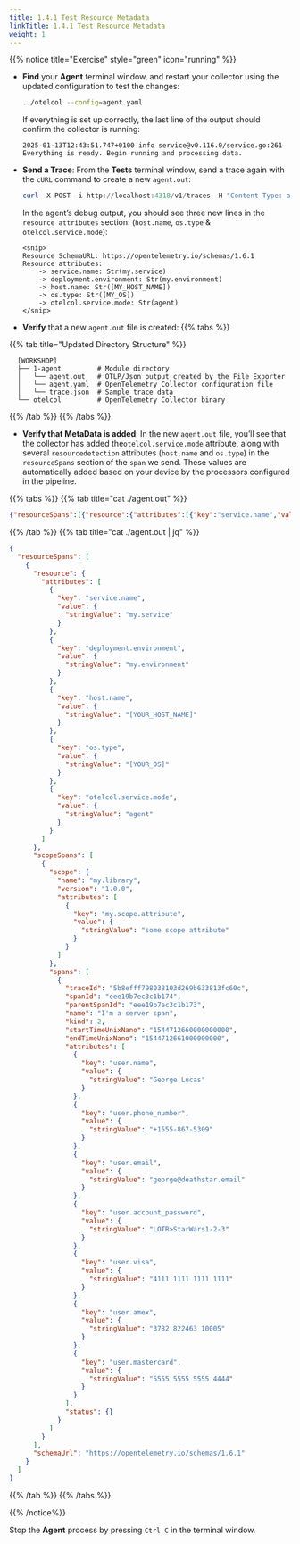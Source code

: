 ```yaml
---
title: 1.4.1 Test Resource Metadata
linkTitle: 1.4.1 Test Resource Metadata
weight: 1
---
```

{{% notice title="Exercise" style="green" icon="running" %}}

- **Find** your **Agent** terminal window, and restart your collector using the updated configuration to test the changes:

  ```bash
  ../otelcol --config=agent.yaml
  ```

  If everything is set up correctly, the last line of the output should confirm the collector is running:

  ```text
  2025-01-13T12:43:51.747+0100 info service@v0.116.0/service.go:261 Everything is ready. Begin running and processing data.
  ```

- **Send a Trace**: From the **Tests** terminal window, send a trace again with the `cURL` command to create a new `agent.out`:

  ```ps1
  curl -X POST -i http://localhost:4318/v1/traces -H "Content-Type: application/json" -d "@trace.json"
  ```

  In the agent’s debug output, you should see three new lines in the `resource attributes` section: (`host.name`, `os.type` & `otelcol.service.mode`):

  ```text
  <snip>
  Resource SchemaURL: https://opentelemetry.io/schemas/1.6.1
  Resource attributes:
      -> service.name: Str(my.service)
      -> deployment.environment: Str(my.environment)
      -> host.name: Str([MY_HOST_NAME])
      -> os.type: Str([MY_OS])
      -> otelcol.service.mode: Str(agent)
  </snip>
  ```

- **Verify** that a new `agent.out` file is created:
{{% tabs %}}

{{% tab title="Updated Directory Structure" %}}

```text
  [WORKSHOP]
  ├── 1-agent         # Module directory
  │   └── agent.out   # OTLP/Json output created by the File Exporter
  │   └── agent.yaml  # OpenTelemetry Collector configuration file
  │   └── trace.json  # Sample trace data
  └── otelcol         # OpenTelemetry Collector binary
```

{{% /tab %}}
{{% /tabs %}}

- **Verify that MetaData is added**: In the new `agent.out` file, you’ll see that the collector has added the`otelcol.service.mode` attribute, along with several `resourcedetection` attributes (`host.name` and `os.type`) in the `resourceSpans` section of the `span` we send. These values are automatically added based on your device by the processors configured in the pipeline.

{{% tabs %}}
{{% tab title="cat ./agent.out" %}}

```json
{"resourceSpans":[{"resource":{"attributes":[{"key":"service.name","value":{"stringValue":"my.service"}},{"key":"deployment.environment","value":{"stringValue":"my.environment"}},{"key":"host.name","value":{"stringValue":"[YOUR_HOST_NAME]"}},{"key":"os.type","value":{"stringValue":"[YOUR_OS]"}},{"key":"otelcol.service.mode","value":{"stringValue":"agent"}}]},"scopeSpans":[{"scope":{"name":"my.library","version":"1.0.0","attributes":[{"key":"my.scope.attribute","value":{"stringValue":"some scope attribute"}}]},"spans":[{"traceId":"5b8efff798038103d269b633813fc60c","spanId":"eee19b7ec3c1b174","parentSpanId":"eee19b7ec3c1b173","name":"I'm a server span","kind":2,"startTimeUnixNano":"1544712660000000000","endTimeUnixNano":"1544712661000000000","attributes":[{"key":"user.name","value":{"stringValue":"George Lucas"}},{"key":"user.phone_number","value":{"stringValue":"+1555-867-5309"}},{"key":"user.email","value":{"stringValue":"george@deathstar.email"}},{"key":"user.account_password","value":{"stringValue":"LOTR\u003eStarWars1-2-3"}},{"key":"user.visa","value":{"stringValue":"4111 1111 1111 1111"}},{"key":"user.amex","value":{"stringValue":"3782 822463 10005"}},{"key":"user.mastercard","value":{"stringValue":"5555 5555 5555 4444"}}],"status":{}}]}],"schemaUrl":"https://opentelemetry.io/schemas/1.6.1"}]}
```

{{% /tab %}}
{{% tab title="cat ./agent.out | jq" %}}

```json
{
  "resourceSpans": [
    {
      "resource": {
        "attributes": [
          {
            "key": "service.name",
            "value": {
              "stringValue": "my.service"
            }
          },
          {
            "key": "deployment.environment",
            "value": {
              "stringValue": "my.environment"
            }
          },
          {
            "key": "host.name",
            "value": {
              "stringValue": "[YOUR_HOST_NAME]"
            }
          },
          {
            "key": "os.type",
            "value": {
              "stringValue": "[YOUR_OS]"
            }
          },
          {
            "key": "otelcol.service.mode",
            "value": {
              "stringValue": "agent"
            }
          }
        ]
      },
      "scopeSpans": [
        {
          "scope": {
            "name": "my.library",
            "version": "1.0.0",
            "attributes": [
              {
                "key": "my.scope.attribute",
                "value": {
                  "stringValue": "some scope attribute"
                }
              }
            ]
          },
          "spans": [
            {
              "traceId": "5b8efff798038103d269b633813fc60c",
              "spanId": "eee19b7ec3c1b174",
              "parentSpanId": "eee19b7ec3c1b173",
              "name": "I'm a server span",
              "kind": 2,
              "startTimeUnixNano": "1544712660000000000",
              "endTimeUnixNano": "1544712661000000000",
              "attributes": [
                {
                  "key": "user.name",
                  "value": {
                    "stringValue": "George Lucas"
                  }
                },
                {
                  "key": "user.phone_number",
                  "value": {
                    "stringValue": "+1555-867-5309"
                  }
                },
                {
                  "key": "user.email",
                  "value": {
                    "stringValue": "george@deathstar.email"
                  }
                },
                {
                  "key": "user.account_password",
                  "value": {
                    "stringValue": "LOTR>StarWars1-2-3"
                  }
                },
                {
                  "key": "user.visa",
                  "value": {
                    "stringValue": "4111 1111 1111 1111"
                  }
                },
                {
                  "key": "user.amex",
                  "value": {
                    "stringValue": "3782 822463 10005"
                  }
                },
                {
                  "key": "user.mastercard",
                  "value": {
                    "stringValue": "5555 5555 5555 4444"
                  }
                }
              ],
              "status": {}
            }
          ]
        }
      ],
      "schemaUrl": "https://opentelemetry.io/schemas/1.6.1"
    }
  ]
}
```

{{% /tab %}}
{{% /tabs %}}

{{% /notice%}}

Stop the **Agent** process by pressing `Ctrl-C` in the terminal window.

